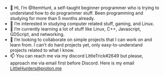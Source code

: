 - 👋 Hi, I’m @ItemHunt, a self-taught beginner programmer who is trying to understand how to do programmer stuff. Been programming and studying for more than 5 months already. 
- 👀 I’m interested in studying computer related stuff, gaming, and Linux.
- 🌱 I’m currently learning a lot of stuff like Linux, C++, Javascript, GDScript, and networking. 
- 💞️ I’m looking to collaborate on simple projects that I can work on and learn from. I can't do hard projects yet, only easy-to-understand projects related to what I know. 
- 📫 You can reach me via my discord LittleTrick#2649 but please, approach me via email first before Discord. Here is my email LittleHunters@proton.me

<!---
ItemHunt/ItemHunt is a ✨ special ✨ repository because its `README.md` (this file) appears on your GitHub profile.
You can click the Preview link to take a look at your changes.
--->
